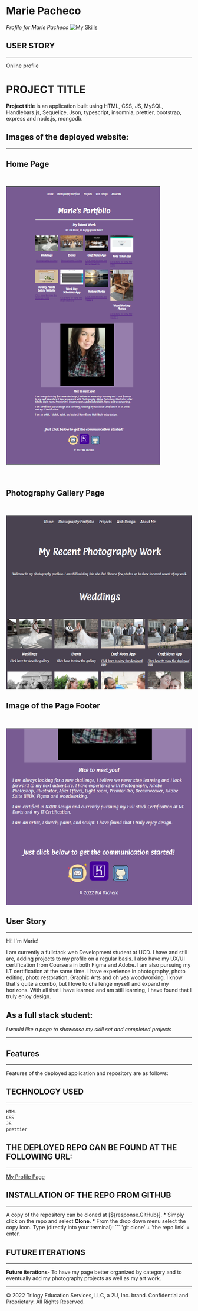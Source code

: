 # Marie Pacheco
_Profile for Marie Pacheco_
[![My Skills](https://skills.thijs.gg/icons?i=js,html,css,java,jquery,mongodb,react,node.js,mysql,figma,photoshop,git)](https://skills.thijs.gg)


## USER STORY
***
Online profile

# PROJECT TITLE
**Project title** is an application built using HTML, CSS, JS, MySQL, Handlebars.js, Sequelize, Json, typescript, insomnia, prettier, bootstrap, express and node.js, mongodb.


## Images of the deployed website:
***

## Home Page
<br>

![Alt text](assets/media/Screenshot%20(2595).png)

<br>

## Photography Gallery Page
<br>

![Alt text](assets/media/Screenshot%20(2591).png)

## Image of the Page Footer
<br>

![Alt text](assets/media/Screenshot%20(2590).png)




## User Story
***
Hi! I'm Marie!
<br>
 
 I am currently a fullstack web Development student at UCD. I have and still are, adding projects to my profile on a regular basis. I also have my UX/UI certification from Coursera in both Figma and Adobe. I am also pursuing my I.T certification at the same time. I have experience in photography, photo editing, photo restoration, Graphic Arts and oh yea woodworking. I know that's quite a combo, but I love to challenge myself and expand my horizons. With all that I have learned and am still learning, I have found that I truly enjoy design.
 <br> 
## As a full stack student:
*I would like a page to showcase my skill set and completed projects*
***
 
  ## Features
  ***
  
  Features of the deployed application and repository are as follows:


  ## TECHNOLOGY USED
  ***
    HTML 
    CSS 
    JS 
    prettier
 

## THE DEPLOYED REPO CAN BE FOUND AT THE FOLLOWING URL:
***
[My  Profile Page](https://lycanchic.github.io/MariePCh-1/)


  ## INSTALLATION OF THE REPO FROM GITHUB
  ***
  A copy of the repository can be cloned at [${response.GitHub}]. 
    * Simply click on the repo and select **Clone**. 
    * From the drop down menu select the copy icon. Type (directly into your terminal):
    ```
    'git clone' + 'the repo link' + enter.
     

  ## FUTURE ITERATIONS
  ***
  **Future iterations**- To have my page better organized by category and to eventually add my photography projects as well as my art work.


- - -
© 2022 Trilogy Education Services, LLC, a 2U, Inc. brand. Confidential and Proprietary. All Rights Reserved.